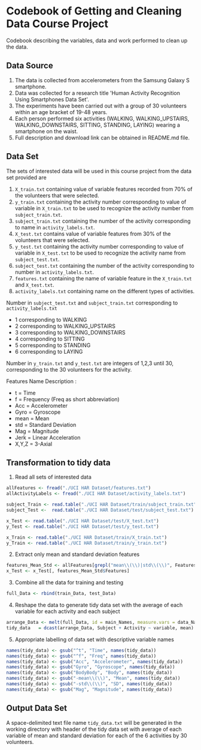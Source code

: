 # Codebook of Getting and Cleaning Data Course Project

Codebook describing the variables, data and work performed to clean up the data.

## Data Source

1. The data is collected from accelerometers from the Samsung Galaxy S smartphone. 
2. Data was collected for a research title 'Human Activity Recognition Using Smartphones Data Set'.
3. The experiments have been carried out with a group of 30 volunteers within an age bracket of 19-48 years.
4. Each person performed six activities (WALKING, WALKING_UPSTAIRS, WALKING_DOWNSTAIRS, SITTING, STANDING, LAYING) wearing a smartphone on the waist.
4. Full description and download link can be obtained in README.md file.

## Data Set 

The sets of interested data will be used in this course project from the data set provided are

1. `X_train.txt` containing value of variable features recorded from 70% of the volunteers that were selected.
2. `y_train.txt` containing the activity number corresponding to value of variable in `X_train.txt` 
   to be used to recognize the activity number from `subject_train.txt`.
3. `subject_train.txt` containing the number of the activity corresponding to name in `activity_labels.txt`.
4. `X_test.txt` contains value of variable features from 30% of the volunteers that were selected.
5. `y_test.txt` containing the activity number corresponding to value of variable in `X_test.txt` 
   to be used to recognize the activity name from `subject_test.txt`.
6. `subject_test.txt` containing the number of the activity corresponding to number in `activity_labels.txt`.
7. `features.txt` containing the name of variable feature in the `X_train.txt` and `X_test.txt`.
8. `activity_labels.txt` containing name on the different types of activities.

Number in `subject_test.txt` and `subject_train.txt` corresponding to `activity_labels.txt`
- 1 corresponding to WALKING
- 2 corresponding to WALKING_UPSTAIRS
- 3 corresponding to WALKING_DOWNSTAIRS
- 4 corresponding to SITTING
- 5 corresponding to STANDING
- 6 corresponding to LAYING

Number in `y_train.txt` and `y_test.txt` are integers of 1,2,3 until 30, corresponding to the 30 volunteers for the activity.

Features Name Description :
- t     = Time
- f     = Frequency (Freq as short abbreviation)
- Acc   = Accelerometer
- Gyro  = Gyroscope 
- mean = Mean
- std  = Standard Deviation
- Mag   = Magnitude
- Jerk  = Linear Acceleration
- X,Y,Z = 3-Axial

## Transformation to tidy data

1. Read all sets of interested data

```r
allFeatures <- fread("./UCI HAR Dataset/features.txt")
allActivityLabels <- fread("./UCI HAR Dataset/activity_labels.txt")

subject_Train <- read.table("./UCI HAR Dataset/train/subject_train.txt")
subject_Test <-  read.table("./UCI HAR Dataset/test/subject_test.txt")

x_Test <- read.table("./UCI HAR Dataset/test/X_test.txt")
y_Test <- read.table("./UCI HAR Dataset/test/y_test.txt")

x_Train <- read.table("./UCI HAR Dataset/train/X_train.txt")
y_Train <- read.table("./UCI HAR Dataset/train/y_train.txt")
```

2. Extract only mean and standard deviation features
 
```r
features_Mean_Std <- allFeatures[grepl("mean\\(\\)|std\\(\\)", Features)]
x_Test <- x_Test[, features_Mean_Std$Features]
```

3. Combine all the data for training and testing
```r
full_Data <- rbind(train_Data, test_Data)
```

4. Reshape the data to generate tidy data set with the average of each variable for each activity and each subject
```r
arrange_Data <- melt(full_Data, id = main_Names, measure.vars = data_Names)
tidy_data   = dcast(arrange_Data, Subject + Activity ~ variable, mean)
```

5. Appropriate labelling of data set with descriptive variable names
```r
names(tidy_data) <- gsub("^t", "Time", names(tidy_data))
names(tidy_data) <- gsub("^f", "Freq", names(tidy_data))
names(tidy_data) <- gsub("Acc", "Accelerometer", names(tidy_data))
names(tidy_data) <- gsub("Gyro", "Gyroscope", names(tidy_data))
names(tidy_data) <- gsub("BodyBody", "Body", names(tidy_data))
names(tidy_data) <- gsub("-mean\\(\\)", "Mean", names(tidy_data))
names(tidy_data) <- gsub("-std\\(\\)", "SD", names(tidy_data))
names(tidy_data) <- gsub("Mag", "Magnitude", names(tidy_data))
```

## Output Data Set

A space-delimited text file name `tidy_data.txt` will be generated in the working directory
with header of the tidy data set with average of each variable of mean and standard deviation
for each of the 6 activities by 30 volunteers.